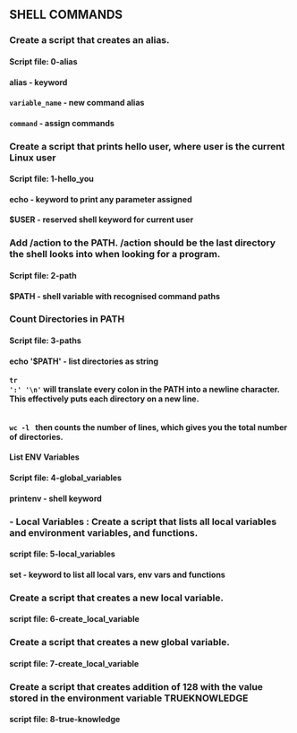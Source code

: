 ## SHELL COMMANDS

### Create a script that creates an alias.
#### Script file: 0-alias
#### alias - keyword
#### <code>variable_name</code> - new command alias
#### <code>command</code> - assign commands


### Create a script that prints hello user, where user is the current Linux user
#### Script file: 1-hello_you
#### echo - keyword to print any parameter assigned 
#### $USER - reserved shell keyword for current user

### Add /action to the PATH. /action should be the last directory the shell looks into when looking for a program.
#### Script file: 2-path
#### $PATH - shell variable with recognised command paths

### Count Directories in PATH
#### Script file: 3-paths
#### echo '$PATH' - list directories as string
#### <code>tr ':' '\n'</code> will translate every colon in the PATH into a newline character. This effectively puts each directory on a new line.
#### <code> wc -l </code> then counts the number of lines, which gives you the total number of directories.


#### List ENV Variables
#### Script file: 4-global_variables
#### printenv - shell keyword

### - Local Variables : Create a script that lists all local variables and environment variables, and functions.
#### script file: 5-local_variables
#### set - keyword to list all local vars, env vars and functions

### Create a script that creates a new local variable.
#### script file: 6-create_local_variable

### Create a script that creates a new global variable.
#### script file: 7-create_local_variable

### Create a script that creates addition of 128 with the value stored in the environment variable TRUEKNOWLEDGE
#### script file: 8-true-knowledge
